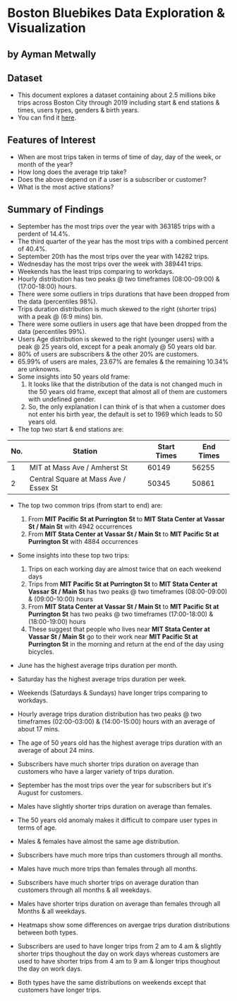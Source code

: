 # Boston Bluebikes Data Exploration & Visualization
## by Ayman Metwally


## Dataset

* This document explores a dataset containing about 2.5 millions bike trips across Boston City through 2019 including start & end stations & times, users types, genders & birth years.
* You can find it [here](https://www.bluebikes.com/system-data).

## Features of Interest

* When are most trips taken in terms of time of day, day of the week, or month of the year?
* How long does the average trip take?
* Does the above depend on if a user is a subscriber or customer?
* What is the most active stations?


## Summary of Findings

* September has the most trips over the year with 363185 trips with a perdent of 14.4%.
* The third quarter of the year has the most trips with a combined percent of 40.4%.
* September 20th has the most trips over the year with 14282 trips.
* Wednesday has the most trips over the week with 389441 trips.
* Weekends has the least trips comparing to workdays.
* Hourly distribution has two peaks @ two timeframes (08:00-09:00) & (17:00-18:00) hours.
* There were some outliers in trips durations that have been dropped from the data (percentiles 98%).
* Trips duration distribution is much skewed to the right (shorter trips) with a peak @ (6:9 mins) bin.
* There were some outliers in users age that have been dropped from the data (percentiles 99%).
* Users Age distribution is skewed to the right (younger users) with a peak @ 25 years old, except for a peak anomaly @ 50 years old bar.
* 80% of users are subscribers & the other 20% are customers.
* 65.99% of users are males, 23.67% are females & the remaining 10.34% are unknowns.
* Some insights into 50 years old frame:
    1. It looks like that the distribution of the data is not changed much in the 50 years old frame, except that almost all of them are customers with undefined gender.
    2. So, the only explanation I can think of is that when a customer does not enter his birth year, the default is set to 1969 which leads to 50 years old.
* The top two start & end stations are:

No. | Station | Start Times | End Times
--- | --- | --- | ---
1 | MIT at Mass Ave / Amherst St | 60149 | 56255
2 | Central Square at Mass Ave / Essex St | 50345 | 50861

* The top two common trips (from start to end) are:

    1. From **MIT Pacific St at Purrington St** to **MIT Stata Center at Vassar St / Main St** with 4942 occurrences
    2. From **MIT Stata Center at Vassar St / Main St** to **MIT Pacific St at Purrington St** with 4884 occurrences
    
* Some insights into these top two trips:
    1. Trips on each working day are almost twice that on each weekend days
    2. Trips from **MIT Pacific St at Purrington St** to **MIT Stata Center at Vassar St / Main St** has two peaks @ two timeframes (08:00-09:00) & (09:00-10:00) hours
    3. From **MIT Stata Center at Vassar St / Main St** to **MIT Pacific St at Purrington St** has two peaks @ two timeframes (17:00-18:00) & (18:00-19:00) hours
    4. These suggest that people who lives near **MIT Stata Center at Vassar St / Main St** go to their work near **MIT Pacific St at Purrington St** in the morning and return at the end of the day using bicycles.
 


* June has the highest average trips duration per month.
* Saturday has the highest average trips duration per week.
* Weekends (Saturdays & Sundays) have longer trips comparing to workdays.
* Hourly average trips duration distribution has two peaks @ two timeframes (02:00-03:00) & (14:00-15:00) hours with an average of about 17 mins.
* The age of 50 years old has the highest average trips duration with an average of about 24 mins.
* Subscribers have much shorter trips duration on average than customers who have a larger variety of trips duration.
* September has the most trips over the year for subscribers but it's August for customers.
* Males have slightly shorter trips duration on average than females.
* The 50 years old anomaly makes it difficult to compare user types in terms of age.
* Males & females have almost the same age distribution.
* Subscribers have much more trips than customers through all months.
* Males have much more trips than females through all months.

* Subscribers have much shorter trips on average duration than customers through all months & all weekdays.
* Males have shorter trips duration on average than females through all Months & all weekdays.
* Heatmaps show some differences on avergae trips duration distributions between both types.
* Subscribers are used to have longer trips from 2 am to 4 am & slightly shorter trips thoughout the day on work days whereas customers are used to have shorter trips from 4 am to 9 am & longer trips thoughout the day on work days.
* Both types have the same distributions on weekends except that customers have longer trips.
